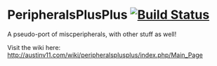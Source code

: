 PeripheralsPlusPlus [![Build Status](http://167.114.66.98:8080/job/Peripherals++/badge/icon)](http://http://167.114.66.98:8080/job/Peripherals++/)
===================

A pseudo-port of miscperipherals, with other stuff as well!

Visit the wiki here: http://austinv11.com/wiki/peripheralsplusplus/index.php/Main_Page
